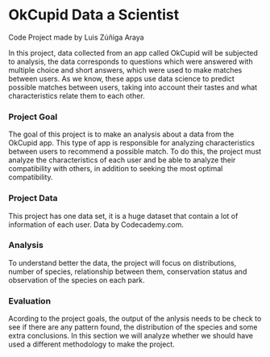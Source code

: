 # OkCupid Data a Scientist
 
Code Project made by Luis Zúñiga Araya

In this project, data collected from an app called OkCupid will be subjected to analysis, the data corresponds to questions which were answered with multiple choice and short answers, which were used to make matches between users. As we know, these apps use data science to predict possible matches between users, taking into account their tastes and what characteristics relate them to each other.

### Project Goal

The goal of this project is to make an analysis about a data from the OkCupid app. This type of app is responsible for analyzing characteristics between users to recommend a possible match. To do this, the project must analyze the characteristics of each user and be able to analyze their compatibility with others, in addition to seeking the most optimal compatibility.

### Project Data

This project has one data set, it is a huge dataset that contain a lot of information of each user. Data by Codecademy.com.

### Analysis

To understand better the data, the project will focus on distributions, number of species, relationship between them, conservation status and observation of the species on each park.

### Evaluation

Acording to the project goals, the output of the anlysis needs to be check to see if there are any pattern found, the distribution of the species and some extra conclusions. In this section we will analyze whether we should have used a different methodology to make the project.
